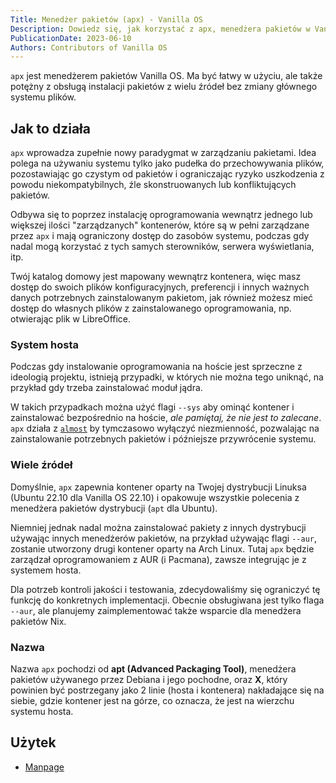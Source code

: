 ```yaml
---
Title: Menedżer pakietów (apx) - Vanilla OS
Description: Dowiedz się, jak korzystać z apx, menedżera pakietów w Vanilla OS
PublicationDate: 2023-06-10
Authors: Contributors of Vanilla OS
---
```


`apx` jest menedżerem pakietów Vanilla OS. Ma być łatwy w użyciu, ale także
potężny z obsługą instalacji pakietów z wielu źródeł bez zmiany głównego
systemu plików.

## Jak to działa

`apx` wprowadza zupełnie nowy paradygmat w zarządzaniu pakietami. Idea polega
na używaniu systemu tylko jako pudełka do przechowywania plików, pozostawiając
go czystym od pakietów i ograniczając ryzyko uszkodzenia z powodu niekompatybilnych,
źle skonstruowanych lub konfliktujących pakietów.

Odbywa się to poprzez instalację oprogramowania wewnątrz jednego lub większej
ilości "zarządzanych" kontenerów, które są w pełni zarządzane przez `apx` i mają
ograniczony dostęp do zasobów systemu, podczas gdy nadal mogą korzystać z
tych samych sterowników, serwera wyświetlania, itp.

Twój katalog domowy jest mapowany wewnątrz kontenera, więc masz dostęp do
swoich plików konfiguracyjnych, preferencji i innych ważnych danych potrzebnych
zainstalowanym pakietom, jak również możesz mieć dostęp do własnych plików z
zainstalowanego oprogramowania, np. otwierając plik w LibreOffice.

### System hosta

Podczas gdy instalowanie oprogramowania na hoście jest sprzeczne z ideologią
projektu, istnieją przypadki, w których nie można tego uniknąć, na przykład
gdy trzeba zainstalować moduł jądra.

W takich przypadkach można użyć flagi `--sys` aby ominąć kontener i zainstalować
bezpośrednio na hoście, *ale pamiętaj, że nie jest to zalecane*. `apx` działa
z [`almost`](/docs/almost) by tymczasowo wyłączyć niezmienność, pozwalając na
zainstalowanie potrzebnych pakietów i późniejsze przywrócenie systemu.

### Wiele źródeł

Domyślnie, `apx` zapewnia kontener oparty na Twojej dystrybucji Linuksa (Ubuntu
22.10 dla Vanilla OS 22.10) i opakowuje wszystkie polecenia z menedżera pakietów
dystrybucji (`apt` dla Ubuntu).

Niemniej jednak nadal można zainstalować pakiety z innych dystrybucji używając
innych menedżerów pakietów, na przykład używając flagi `--aur`, zostanie utworzony
drugi kontener oparty na Arch Linux. Tutaj `apx` będzie zarządzał oprogramowaniem
z AUR (i Pacmana), zawsze integrując je z systemem hosta.

Dla potrzeb kontroli jakości i testowania, zdecydowaliśmy się ograniczyć tę funkcję
do konkretnych implementacji. Obecnie obsługiwana jest tylko flaga `--aur`, ale
planujemy zaimplementować także wsparcie dla menedżera pakietów Nix.

### Nazwa

Nazwa `apx` pochodzi od **apt (Advanced Packaging Tool)**, menedżera pakietów
używanego przez Debiana i jego pochodne, oraz **X**, który powinien być postrzegany
jako 2 linie (hosta i kontenera) nakładające się na siebie, gdzie kontener jest na
górze, co oznacza, że jest na wierzchu systemu hosta.

## Użytek

- [Manpage](apx-manpage)

